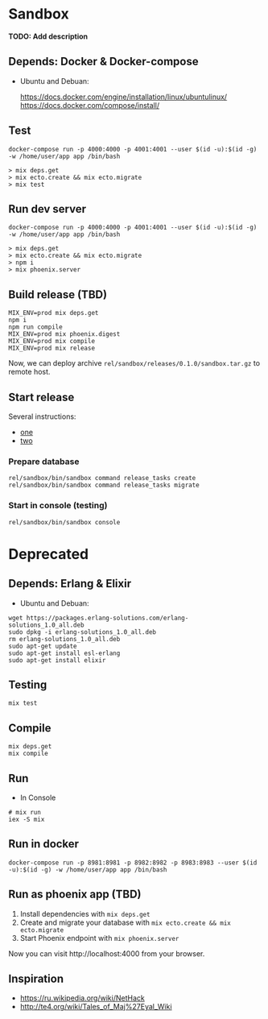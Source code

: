 # Sandbox

**TODO: Add description**

## Depends: Docker & Docker-compose

* Ubuntu and Debuan:

  https://docs.docker.com/engine/installation/linux/ubuntulinux/
  https://docs.docker.com/compose/install/


## Test

```shell
docker-compose run -p 4000:4000 -p 4001:4001 --user $(id -u):$(id -g) -w /home/user/app app /bin/bash

> mix deps.get
> mix ecto.create && mix ecto.migrate
> mix test
```

## Run dev server

```shell
docker-compose run -p 4000:4000 -p 4001:4001 --user $(id -u):$(id -g) -w /home/user/app app /bin/bash

> mix deps.get
> mix ecto.create && mix ecto.migrate
> npm i
> mix phoenix.server
```

## Build release (TBD)

```shell
MIX_ENV=prod mix deps.get
npm i
npm run compile
MIX_ENV=prod mix phoenix.digest
MIX_ENV=prod mix compile
MIX_ENV=prod mix release
```

Now, we can deploy archive `rel/sandbox/releases/0.1.0/sandbox.tar.gz` to remote host.

## Start release

Several instructions:
* [one](http://www.phoenixframework.org/docs/advanced-deployment)
* [two](http://blog.plataformatec.com.br/2016/04/running-migration-in-an-exrm-release/)

### Prepare database
```shell
rel/sandbox/bin/sandbox command release_tasks create
rel/sandbox/bin/sandbox command release_tasks migrate
```

### Start in console (testing)

```shell
rel/sandbox/bin/sandbox console
```


# Deprecated

## Depends: Erlang & Elixir

* Ubuntu and Debuan:

```shell
wget https://packages.erlang-solutions.com/erlang-solutions_1.0_all.deb
sudo dpkg -i erlang-solutions_1.0_all.deb
rm erlang-solutions_1.0_all.deb
sudo apt-get update
sudo apt-get install esl-erlang
sudo apt-get install elixir
```

## Testing

```shell
mix test
```

## Compile

```shell
mix deps.get
mix compile
```

## Run

* In Console

```shell
# mix run
iex -S mix
```

## Run in docker

```shell
docker-compose run -p 8981:8981 -p 8982:8982 -p 8983:8983 --user $(id -u):$(id -g) -w /home/user/app app /bin/bash
```

## Run as phoenix app (TBD)

1. Install dependencies with `mix deps.get`
2. Create and migrate your database with `mix ecto.create && mix ecto.migrate`
3. Start Phoenix endpoint with `mix phoenix.server`

Now you can visit http://localhost:4000 from your browser.

## Inspiration

* https://ru.wikipedia.org/wiki/NetHack
* http://te4.org/wiki/Tales_of_Maj%27Eyal_Wiki
